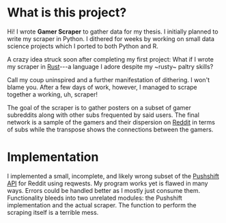 # What is this project?

Hi! I wrote **Gamer Scraper** to gather data for my thesis. I initially planned to write my scraper in Python. I dithered for weeks by working on small data science projects which I ported to both Python and R.

A crazy idea struck soon after completing my first project: What if I wrote my scraper in [Rust](https://rust-lang.org)---a language I adore despite my ~rusty~ paltry skills?

Call my coup uninspired and a further manifestation of dithering. I won't blame you. After a few days of work, however, I managed to scrape together a working, uh, scraper!

The goal of the scraper is to gather posters on a subset of gamer subreddits along with other subs frequented by said users. The final network is a sample of the gamers and their dispersion on [Reddit](https://reddit.com) in terms of subs while the transpose shows the connections between the gamers. 

# Implementation

I implemented a small, incomplete, and likely wrong subset of the [Pushshift API](https://pushshift.io) for Reddit using reqwests. My program works yet is flawed in many ways. Errors could be handled better as I mostly just consume them. Functionality bleeds into two unrelated modules: the Pushshift implementation and the actual scraper. The function to perform the scraping itself is a terrible mess.

